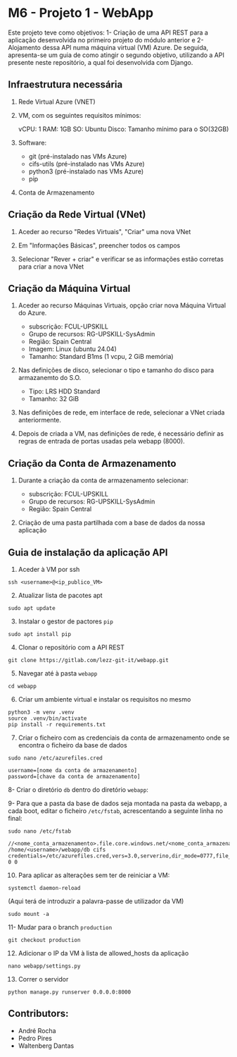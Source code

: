 # M6 - Projeto 1 - WebApp

Este projeto teve como objetivos: 1- Criação de uma API REST para a aplicação desenvolvida no primeiro projeto do módulo anterior e 2- Alojamento dessa API numa máquina virtual (VM) Azure. De seguida, apresenta-se um guia de como atingir o segundo objetivo, utilizando a API presente neste repositório, a qual foi desenvolvida com Django.

## Infraestrutura necessária

1. Rede Virtual Azure (VNET)

2. VM, com os seguintes requisitos mínimos:

    vCPU: 1
    RAM: 1GB
    SO: Ubuntu
    Disco: Tamanho mínimo para o SO(32GB)

3. Software: 
    - git (pré-instalado nas VMs Azure)
    - cifs-utils (pré-instalado nas VMs Azure)
    - python3 (pré-instalado nas VMs Azure)
    - pip

4. Conta de Armazenamento

## Criação da Rede Virtual (VNet)
1. Aceder ao recurso "Redes Virtuais", "Criar" uma nova VNet

2. Em "Informações Básicas", preencher todos os campos

3. Selecionar "Rever + criar" e verificar se as informações estão corretas para criar a nova VNet

## Criação da Máquina Virtual

1. Aceder ao recurso Máquinas Virtuais, opção criar nova Máquina Virtual do Azure.

    - subscrição: FCUL-UPSKILL
    - Grupo de recursos: RG-UPSKILL-SysAdmin 
    - Região: Spain Central
    - Imagem: Linux (ubuntu 24.04)
    - Tamanho: Standard B1ms (1 vcpu, 2 GiB memória)
 2. Nas definições de disco, selecionar o tipo e tamanho do disco para armazanemto do S.O.

    - Tipo: LRS HDD Standard
    - Tamanho: 32 GiB
 3. Nas definições de rede, em interface de rede, selecionar a VNet criada anteriormente.  

4. Depois de criada a VM, nas definições de rede, é necessário definir as regras de entrada de portas usadas pela webapp (8000).

## Criação da Conta de Armazenamento

1. Durante a criação da conta de armazenamento selecionar:
    
    - subscrição: FCUL-UPSKILL
    - Grupo de recursos: RG-UPSKILL-SysAdmin
    - Região: Spain Central

2. Criação de uma pasta partilhada com a base de dados da nossa aplicação

## Guia de instalação da aplicação API

1. Aceder à VM por ssh
```
ssh <username>@<ip_publico_VM>
```

2. Atualizar lista de pacotes apt
``` 
sudo apt update
```

3. Instalar o gestor de pactores ``pip``
``` 
sudo apt install pip
```

4. Clonar o repositório com a API REST
``` 
git clone https://gitlab.com/lezz-git-it/webapp.git
```

5. Navegar até à pasta ``webapp``
```
cd webapp
```

6. Criar um ambiente virtual e instalar os requisitos no mesmo

```
python3 -m venv .venv
source .venv/bin/activate
pip install -r requirements.txt
```

7. Criar o ficheiro com as credenciais da conta de armazenamento onde se encontra o ficheiro da base de dados
```
sudo nano /etc/azurefiles.cred
```
```
username=[nome da conta de armazenamento]
password=[chave da conta de armazenamento]
```
8- Criar o diretório ``db`` dentro do diretório ``webapp``:

9- Para que a pasta da base de dados seja montada na pasta da webapp, a cada boot, editar o ficheiro ``/etc/fstab``, acrescentando a seguinte linha no final:
```
sudo nano /etc/fstab
```
```
//<nome_conta_armazenamento>.file.core.windows.net/<nome_conta_armazenamento>/db /home/<username>/webapp/db cifs credentials=/etc/azurefiles.cred,vers=3.0,serverino,dir_mode=0777,file_mode=0777,nobrl 0 0
```

10. Para aplicar as alterações sem ter de reiniciar a VM:
```
systemctl daemon-reload
```
(Aqui terá de introduzir a palavra-passe de utilizador da VM)
```
sudo mount -a
```

11- Mudar para o branch ``production``
```
git checkout production
```

12. Adicionar o IP da VM à lista de allowed_hosts da aplicação
```
nano webapp/settings.py
```

13. Correr o servidor
```
python manage.py runserver 0.0.0.0:8000
```



## Contributors:
- André Rocha
- Pedro Pires
- Waltenberg Dantas